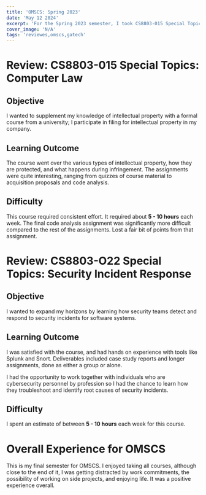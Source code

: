 ```yaml
---
title: 'OMSCS: Spring 2023'
date: 'May 12 2024'
excerpt: 'For the Spring 2023 semester, I took CS8803-015 Special Topics: Computer Law and CS8803-022 Special Topics: Security Incidence Response. This is my review for these courses.'
cover_image: 'N/A'
tags: 'reviewes,omscs,gatech'
---
```

# Review: CS8803-015 Special Topics: Computer Law
## Objective
I wanted to supplement my knowledge of intellectual property with a formal course from a university; I participate in filing for intellectual property in my company.  
## Learning Outcome
The course went over the various types of intellectual property, how they are protected, and what happens during infringement. The assignments were quite interesting, ranging from quizzes of course material to acquisition proposals and code analysis.
## Difficulty
This course required consistent effort. It required about **5 - 10 hours** each week. The final code analysis assignment was significantly more difficult compared to the rest of the assignments. Lost a fair bit of points from that assignment.

# Review: CS8803-O22 Special Topics: Security Incident Response
## Objective
I wanted to expand my horizons by learning how security teams detect and respond to security incidents for software systems. 
## Learning Outcome
I was satisfied with the course, and had hands on experience with tools like Splunk and Snort. Deliverables included case study reports and longer assignments, done as either a group or alone. 

I had the opportunity to work together with individuals who are cybersecurity personnel by profession so I had the chance to learn how they troubleshoot and identify root causes of security incidents. 

## Difficulty
I spent an estimate of between **5 - 10 hours** each week for this course. 

# Overall Experience for OMSCS
This is my final semester for OMSCS. I enjoyed taking all courses, although close to the end of it, I was getting distracted by work commitments, the possibility of working on side projects, and enjoying life. It was a positive experience overall. 
